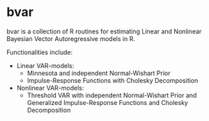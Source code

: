 # bvar
bvar is a collection of R routines for estimating Linear and Nonlinear Bayesian Vector Autoregressive models in R.

Functionalities include:

* Linear VAR-models:
    * Minnesota and independent Normal-Wishart Prior
    * Impulse-Response Functions with Cholesky Decomposition
* Nonlinear VAR-models:
    * Threshold VAR with independent Normal-Wishart Prior and Generalized Impulse-Response Functions and Cholesky Decomposition
